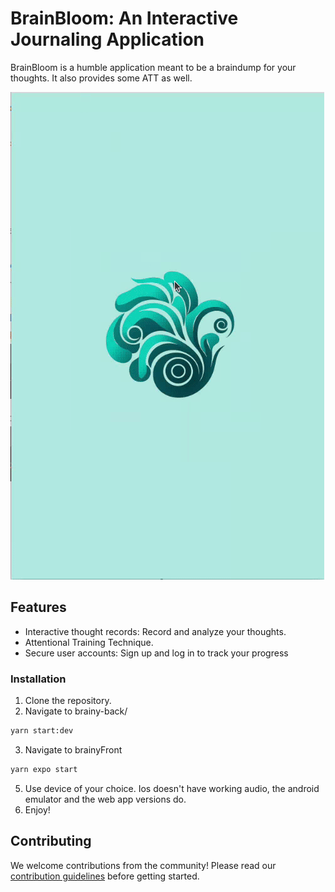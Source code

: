 # BrainBloom: An Interactive Journaling Application

BrainBloom is a humble application meant to be a braindump for your thoughts. It also provides some ATT as well.

![BrainBloom Logo](https://github.com/RyanLilleyman/BrainBloom/blob/main/banner.gif)

## Features

- Interactive thought records: Record and analyze your thoughts.
- Attentional Training Technique.
- Secure user accounts: Sign up and log in to track your progress



### Installation
1. Clone the repository. 
2. Navigate to brainy-back/

```bash
yarn start:dev
```

3. Navigate to brainyFront
```bash
yarn expo start
```
5. Use device of your choice. Ios doesn't have working audio, the android emulator and the web app versions do.
6. Enjoy!


## Contributing

We welcome contributions from the community! Please read our [contribution guidelines](Link-to-contribution-guidelines-here) before getting started.



